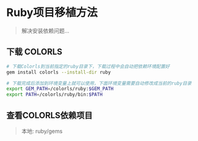 
# Ruby项目移植方法
> 解决安装依赖问题...

## 下载 COLORLS

```BASH
# 下载Colorls到当前指定的ruby目录下，下载过程中会自动把依赖环境配置好
gem install colorls --install-dir ruby

# 下载完成后添加到环境变量上就可以使用，下面环境变量需要自动修改成当前的ruby目录
export GEM_PATH=/colorls/ruby:$GEM_PATH
export PATH=/colorls/ruby/bin:$PATH
```

## 查看COLORLS依赖项目
> 本地: ruby/gems
